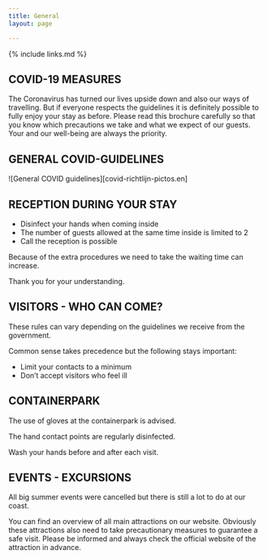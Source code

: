 ```yaml
---
title: General
layout: page

---
```


{% include links.md %}

## COVID-19 MEASURES

The Coronavirus has turned our lives upside down and also our ways of travelling. But if
everyone respects the guidelines it is definitely possible to fully enjoy your stay as before.
Please read this brochure carefully so that you know which precautions we take and what
we expect of our guests. Your and our well-being are always the priority.


## GENERAL COVID-GUIDELINES

![General COVID guidelines][covid-richtlijn-pictos.en]


## RECEPTION DURING YOUR STAY

* Disinfect your hands when coming inside
* The number of guests allowed at the same time inside is limited to 2
* Call the reception is possible

Because of the extra procedures we need to take the waiting time can increase.

Thank you for your understanding.

## VISITORS - WHO CAN COME?

These rules can vary depending on the guidelines we receive from the government.

Common sense takes precedence but the following stays important:
* Limit your contacts to a minimum
* Don’t accept visitors who feel ill

## CONTAINERPARK

The use of gloves at the containerpark is advised.

The hand contact points are regularly disinfected.

Wash your hands before and after each visit.

## EVENTS - EXCURSIONS

All big summer events were cancelled but there is still a lot to do at our coast.

You can find an overview of all main attractions on our website. Obviously these attractions
also need to take precautionary measures to guarantee a safe visit. Please be informed and
always check the official website of the attraction in advance.